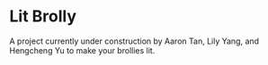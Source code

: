 # Lit Brolly

A project currently under construction by Aaron Tan, Lily Yang, and Hengcheng Yu to make your brollies lit.